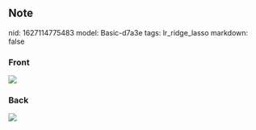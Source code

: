 ## Note
nid: 1627114775483
model: Basic-d7a3e
tags: lr_ridge_lasso
markdown: false

### Front
<img src="paste-ceaff2d81443fa58ae92a164c1ecc57458c36545.jpg">

### Back
<img src="paste-1243087ce1e8b30426dc722d169ea0d1d54ae3fb.jpg">
